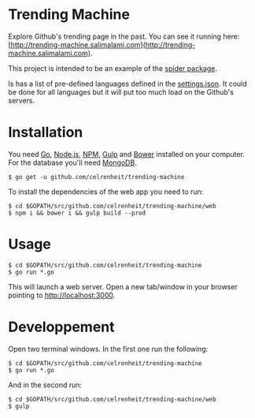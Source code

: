 # Trending Machine

Explore Github's trending page in the past. You can see it running here: [http://trending-machine.salimalami.com](http://trending-machine.salimalami.com).

This project is intended to be an example of the [spider package](https://github.com/celrenheit/spider).

Is has a list of pre-defined languages defined in the [settings.json](https://github.com/celrenheit/trending-machine/blob/master/settings.json).
It could be done for all languages but it will put too much load on the Github's servers.

# Installation

You need [Go](https://golang.org/), [Node.js](https://nodejs.org/), [NPM](https://www.npmjs.com/), [Gulp](http://gulpjs.com/) and [Bower](http://bower.io/) installed on your computer.
For the database you'll need [MongoDB](http://www.mongodb.com/).

```shell
$ go get -u github.com/celrenheit/trending-machine
```

To install the dependencies of the web app you need to run:
```shell
$ cd $GOPATH/src/github.com/celrenheit/trending-machine/web
$ npm i && bower i && gulp build --prod
```

# Usage

```shell
$ cd $GOPATH/src/github.com/celrenheit/trending-machine
$ go run *.go
```

This will launch a web server. Open a new tab/window in your browser pointing to [http://localhost:3000](http://localhost:3000).

# Developpement

Open two terminal windows.
In the first one run the following:

```shell
$ cd $GOPATH/src/github.com/celrenheit/trending-machine
$ go run *.go
```

And in the second run:

```shell
$ cd $GOPATH/src/github.com/celrenheit/trending-machine/web
$ gulp
```
